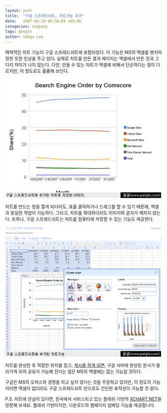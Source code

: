 ```yaml
---
layout: post
title:  "구글 스프레드쉬트, 차트기능 추가"
date:   2007-04-19 06:38:09 +09:00
categories: company
tags: google
author: Samgu Lee
---
```

매력적인 차트 기능이 구글 스프레드쉬트에 포함되었다. 이 기능은 MS의 엑셀를 벤치마킹한 듯한 인상을 주고 있다. 실제로 차트를 만든 결과 페이지는 엑셀에서 만든 것과 그다지 차이가 나지 않는다. 다만, 만들 수 있는 차트가 엑셀에 비해서 단순하다는 점이 다르지만, 이 정도로도 훌륭해 보인다.

![구글 스프레드쉬트로 만든 차트](/assets/chart-in-google-spreadsheet.gif)

차트를 만드는 창을 열게 되더라도, 표를 클릭하거나 드래그를 할 수 있기 때문에, 엑셀과 동일한 작업이 가능하다. 그리고, 차트를 확대하더라도 이미지와 글자가 깨지지 않는다. 또하나, 구글 스프레드쉬트는 차트를 컴퓨터에 저장할 수 있는 기능도 제공한다.

![구글 스프레드쉬트의 차트 기능](/assets/new-chart-in-google-spreadsheet.gif)

차트를 완성한 후 적절한 위치를 잡고, [게시를 하게 되면](http://spreadsheets.google.com/pub?key=pb6WYFbZ8SD6UKM8g2AwdVw), 구글 서버에 완성된 문서가 올라가게 되어 공유가 가능해 진다는 점은 MS의 엑셀에는 없는 기능일 것이다.

구글은 MS의 오피스와 경쟁을 하고 싶지 않다는 것을 주장하고 있지만, 이 정도의 기능이라면 엑셀이 없더라도 구글 스프레드쉬트 만으로도 간단한 표작성이 가능할 것 같다.

P.S. 차트에 관심이 있다면, 한국에서 서비스되고 있는 플래쉬 기반의 [XCHART.NET](http://www.xchart.net/)을 방문해 보세요. 플래쉬 기반이지만, 다운로드와 웹페이지 임베딩 기능을 제공합니다.
